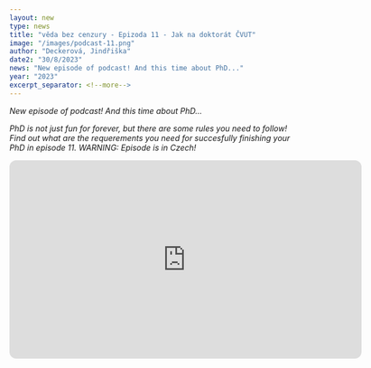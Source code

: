 ```yaml
---
layout: new
type: news
title: "věda bez cenzury - Epizoda 11 - Jak na doktorát ČVUT"
image: "/images/podcast-11.png"
author: "Deckerová, Jindřiška"
date2: "30/8/2023"
news: "New episode of podcast! And this time about PhD..."
year: "2023"
excerpt_separator: <!--more-->
---
```

*New episode of podcast! And this time about PhD...*
<!--more-->

*PhD is not just fun for forever, but there are some rules you need to follow! Find out what are the requerements you need for succesfully finishing your PhD in episode 11. *WARNING: Episode is in Czech!**


<iframe style="border-radius:12px" src="https://open.spotify.com/embed/episode/3baNmOSiVkg0huoyOB3u3y?utm_source=generator" 
width="624" height="351" frameBorder="0" allowfullscreen="" allow="autoplay; clipboard-write; encrypted-media; fullscreen; picture-in-picture" 
loading="lazy"></iframe>